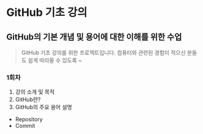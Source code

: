 # GitHub 기초 강의
## GitHub의 기본 개념 및 용어에 대한 이해를 위한 수업

> GitHub 기초 강의를 위한 프로젝트입니다. 컴퓨터와 관련된 경험이 적으신 분들도 쉽게 따라올 수 있도록 ~

### 1회차
1. 강의 소개 및 목적
2. GitHub란?
3. GitHub의 주요 용어 설명

* Repository
* Commit
